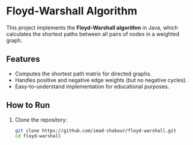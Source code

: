 # Floyd-Warshall Algorithm

This project implements the **Floyd-Warshall algorithm** in Java, which calculates the shortest paths between all pairs of nodes in a weighted graph. 

## Features
- Computes the shortest path matrix for directed graphs.
- Handles positive and negative edge weights (but no negative cycles).
- Easy-to-understand implementation for educational purposes.

## How to Run
1. Clone the repository:
   ```bash
   git clone https://github.com/imad-chakour/floyd-warshall.git
   cd floyd-warshall
